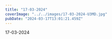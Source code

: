 ```yaml
---
title: "17-03-2024"
coverImage: "../../images/17-03-2024-U3MD.jpg"
pubDate: "2024-03-17T13:01:21.459Z"
---
```


17-03-2024
